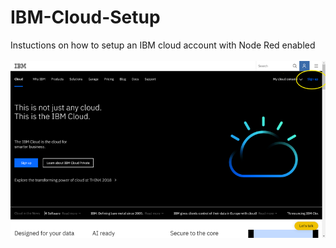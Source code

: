 # IBM-Cloud-Setup
Instuctions on how to setup an IBM cloud account with Node Red enabled
\
\
![Screenshot](screenshots/IBM001.png)

